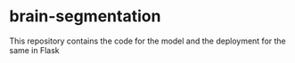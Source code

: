 # brain-segmentation
 This repository contains the code for the model and the deployment for the same in Flask
